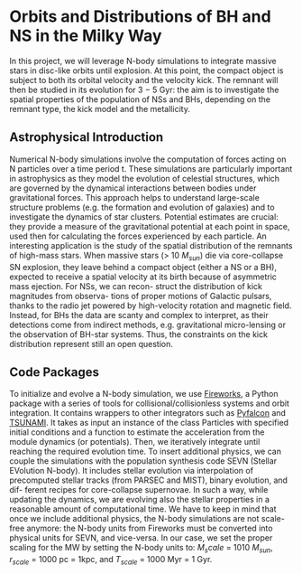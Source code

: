 # Orbits and Distributions of BH and NS in the Milky Way
In this project, we will leverage N-body simulations to integrate massive stars in disc-like orbits until explosion. At this point, the compact object is subject to both its orbital velocity and the velocity kick. The remnant will then be studied in its evolution for 3 − 5 Gyr: the aim is to investigate the spatial properties of the population of NSs and BHs, depending on the remnant type, the kick model and the metallicity.
## Astrophysical Introduction
Numerical N-body simulations involve the computation of forces acting on N particles over a time period t. These simulations are particularly important in astrophysics as they model the evolution of celestial structures, which are governed by the dynamical interactions between bodies under gravitational forces. This approach helps to understand large-scale structure problems (e.g. the formation and evolution of galaxies) and to investigate the dynamics of star clusters. Potential estimates are crucial: they provide a measure of the gravitational potential at each point in space, used then for calculating the forces experienced by each particle. An interesting application is the study of the spatial distribution of the remnants of high-mass stars. When massive stars (> 10 $M_{sun}$) die via core-collapse SN explosion, they leave behind a compact object (either a NS or a BH), expected to receive a spatial velocity at its birth because of asymmetric mass ejection. For NSs, we can recon- struct the distribution of kick magnitudes from observa- tions of proper motions of Galactic pulsars, thanks to the radio jet powered by high-velocity rotation and magnetic field. Instead, for BHs the data are scanty and complex to interpret, as their detections come from indirect methods, e.g. gravitational micro-lensing or the observation of BH-star systems. Thus, the constraints on the kick distribution represent still an open question.
## Code Packages
To initialize and evolve a N-body simulation, we use [Fireworks](https://ca23-fireworks.readthedocs.io/en/latest/), a Python package with a series of tools for collisional/collisionless systems and orbit integration. It contains wrappers to other integrators such as [Pyfalcon](https://github.com/GalacticDynamics-Oxford/pyfalcon) and [TSUNAMI](https://www.cambridge.org/core/journals/proceedings-of-the-international-astronomical-union/article/modeling-gravitational-fewbody-problems-with-tsunami-and-okinami/021535C19F650C6C1DA1DAD265B1D7C0). It takes as input an instance of the class Particles with specified initial conditions and a function to estimate the acceleration from the module dynamics (or potentials). Then, we iteratively integrate until reaching the required evolution time. To insert additional physics, we can couple the simulations with the population synthesis code SEVN (Stellar EVolution N-body). It includes stellar evolution via interpolation of precomputed stellar tracks (from PARSEC and MIST), binary evolution, and dif- ferent recipes for core-collapse supernovae. In such a way, while updating the dynamics, we are evolving also the stellar properties in a reasonable amount of computational time. We have to keep in mind that once we include additional physics, the N-body simulations are not scale-free anymore: the N-body units from Fireworks must be converted into physical units for SEVN, and vice-versa. In our case, we set the proper scaling for the MW by setting the N-body units to: $M_scale$ = 1010 $M_{sun}$, $r_{scale}$ = 1000 pc = 1kpc, and $T_{scale}$ = 1000 Myr = 1 Gyr.





